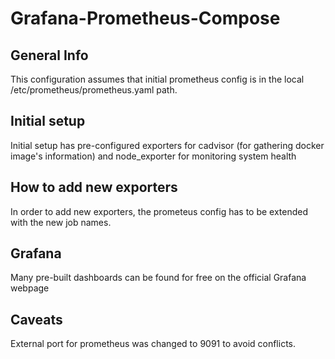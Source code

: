 # Grafana-Prometheus-Compose


## General Info
This configuration assumes that initial prometheus config is in the local /etc/prometheus/prometheus.yaml path. 

## Initial setup 
Initial setup has pre-configured exporters for cadvisor (for gathering docker image's information) and node_exporter for monitoring system health

## How to add new exporters
In order to add new exporters, the prometeus config has to be extended with the new job names.

## Grafana 
Many pre-built dashboards can be found for free on the official Grafana webpage

## Caveats
External port for prometheus was changed to 9091 to avoid conflicts.
